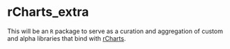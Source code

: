rCharts_extra
=============

This will be an `R` package to serve as a curation and aggregation of custom and alpha libraries that bind with [rCharts](http://rcharts.io).

